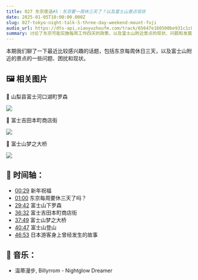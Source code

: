 ```yaml
---
title: 027 东京夜话#5：东京要一周休三天了？以及富士山景点现状
date: 2025-01-05T10:00:00.000Z
slug: 027-tokyo-night-talk-5-three-day-weekend-mount-fuji
audio_url: https://dts-api.xiaoyuzhoufm.com/track/65647e160500be931c1c0571/677a610a15a5fd520e29b7a4/media.xyzcdn.net/lr3f6ozAf1reZQSw8yo6OInqHwxP.m4a
summary: 讨论了东京可能实施每周工作四天的政策，以及富士山附近景点的现状、问题和发展情况。
---
```

本期我们聊了一下最近比较感兴趣的话题，包括东京每周休日三天，以及富士山附近的景点的一些问题、困扰和现状。

## 🖼️ 相关图片

🔽 山梨县富士河口湖町罗森

![](https://image.xyzcdn.net/FqaUPNzeDgHN057etOUidOQVrYNp.webp)

🔽 富士吉田本町商店街

![](https://image.xyzcdn.net/FqyKhy8_h0On5T6LHK8qFR5qb5g0.jpg)

🔽 富士山梦之大桥

![](https://image.xyzcdn.net/FsLBaeqVRDg_4EKKSn_Hm8GG82LD.jpg)

## 📝 时间轴：

* [00:29]() 新年祝福
* [01:00]() 东京每周要休三天了吗？
* [29:42]() 富士山下罗森
* [36:32]() 富士吉田本町商店街
* [37:49]() 富士山梦之大桥
* [40:47]() 富士山登山
* [46:53]() 日本游客身上曾经发生的故事

## 🎵 音乐：

* 温蒂漫步, Billyrrom - Nightglow Dreamer
